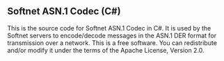 ## Softnet ASN.1 Codec (C#)

This is the source code for Softnet ASN.1 Codec in C#. It is used by the Softnet servers to encode/decode messages in the ASN.1 DER format for transmission over a network. This is a free software. You can redistribute and/or modify it under the terms of the Apache License, Version 2.0.
